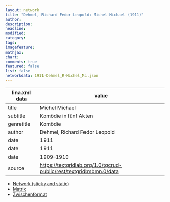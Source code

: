 ```yaml
---
layout: network
title: "Dehmel, Richard Fedor Leopold: Michel Michael (1911)"
author:
description:
headline:
modified:
category:
tags:
imagefeature: 
mathjax: 
chart: 
comments: true
featured: false
list: false
networkdata: 1911-Dehmel_R-Michel_Mi.json
---
```

lina.xml data  | value
------------- | -------------
title|Michel Michael
subtitle|Komödie in fünf Akten
genretitle|Komödie
author|Dehmel, Richard Fedor Leopold
date|1911
date|1911
date|1909–1910
source|https://textgridlab.org/1.0/tgcrud-public/rest/textgrid:mbmn.0/data


* [Network (sticky and static)](/network299)
* [Matrix](/matrix299)
* [Zwischenformat](/lina299 )

